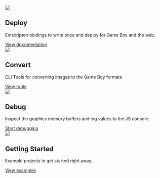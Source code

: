 <section class="homepage-right">
  <div class="homepage-center">
    <img src="/img/deploy.png" />
  </div>
  <div class="homepage-center">
    <div>
      <h2>Deploy</h2>
      <p>Emscripten bindings to write once and deploy for Game Boy and the web.</p>
      <a class="button" href="/docs">View documentation</a>
    </div>
  </div>
</section>

<section class="homepage-left">
  <div class="homepage-center">
    <img src="/img/convert.png" />
  </div>
  <div class="homepage-center">
    <div>
      <h2>Convert</h2>
      <p>CLI Tools for converting images to the Game Boy formats.</p>
      <a class="button" href="/docs/ggbgfx">View tools</a>      
    </div>
  </div>
</section>

<section class="homepage-right">
  <div class="homepage-center">
    <img src="/img/debug.png" />
  </div>
  <div class="homepage-center">
    <div>
      <h2>Debug</h2>
      <p>Inspect the graphics memory buffers and log values to the JS console.</p>
      <a class="button" href="/docs/debug">Start debugging</a>            
    </div>
  </div>
</section>

<section class="homepage-left">
  <div class="homepage-center">
    <img src="/img/examples.png" />
  </div>
  <div class="homepage-center">
    <div>
      <h2>Getting Started</h2>
      <p>Example projects to get started right away.</p>
      <a class="button" href="/docs/getting-started">View examples</a>                  
    </div>
  </div>
</section>
